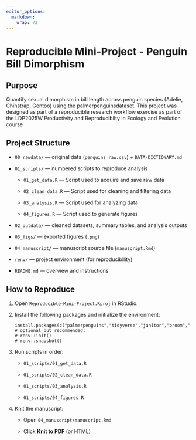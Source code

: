 ```yaml
---
editor_options: 
  markdown: 
    wrap: 72
---
```


# Reproducible Mini-Project - Penguin Bill Dimorphism 

## Purpose

Quantify sexual dimorphism in bill length across penguin species
(Adelie, Chinstrap, Gentoo) using the palmerpenguinsdataset. This
project was designed as part of a reproducible research workflow
exercise as part of the LDP2025W Productivity and Reproducibilty in
Ecology and Evolution course

## Project Structure

-   `00_rawdata/` — original data (`penguins_raw.csv`)
    + `DATA-DICTIONARY.md`

-   `01_scripts/` — numbered scripts to reproduce analysis

    -   `01_get_data.R` — Script used to acquire and save raw data

    -   `02_clean_data.R` — Script used for cleaning and filtering data

    -   `03_analysis.R` — Script used for analyzing data

    -   `04_figures.R` — Script used to generate figures

-   `02_outdata/` — cleaned datasets, summary tables, and analysis
    outputs

-   `03_figs/` — exported figures (`.png`)

-   `04_manuscript/` — manuscript source file (`manuscript.Rmd`)

-   `renv/` — project environment (for reproducibility)

-   `README.md` — overview and instructions

## How to Reproduce

1.  Open `Reproducible-Mini-Project.Rproj` in RStudio.

2.  Install the following packages and initialize the environment:

    ```         
    install.packages(c("palmerpenguins","tidyverse","janitor","broom","knitr"))
    # optional but recommended:
    # renv::init()
    # renv::snapshot()
    ```

3.  Run scripts in order:

    -   `01_scripts/01_get_data.R`

    -   `01_scripts/02_clean_data.R`

    -   `01_scripts/03_analysis.R`

    -   `01_scripts/04_figures.R`

4.  Knit the manuscript:

    -   Open `04_manuscript/manuscript.Rmd`

    -   Click **Knit to PDF** (or HTML)
